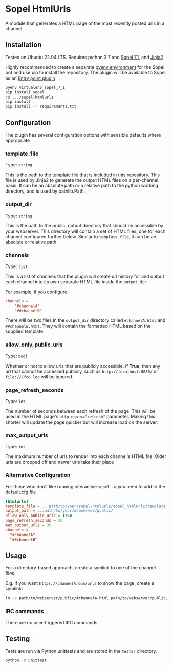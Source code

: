 # Sopel HtmlUrls

A module that generates a HTML page of the most recently posted urls in a channel

## Installation

Tested on Ubuntu 22.04 LTS. Requires python 3.7 and [Sopel 7.1](https://github.com/sopel-irc/sopel),
and [Jinja2](https://jinja.palletsprojects.com/en/3.1.x/)

Highly recommended to create a separate [pyenv environment](https://realpython.com/intro-to-pyenv/)
for the Sopel bot and use pip to install the repository. The plugin will be available to Sopel
as an [Entry point plugin](https://sopel.chat/docs/plugin.html#term-Entry-point-plugin)

```bash
pyenv virtualenv sopel_7_1
pip install sopel
cd .../sopel-htmlurls
pip install .
pip install -r requirements.txt
```

## Configuration

The plugin has several configuration options with sensible defaults where appropriate

### template_file

Type: `string`

This is the path to the template file that is included in this repository. This file is used by
Jinja2 to generate the output HTML files on a per-channel basis. It can be an absolute path or a
relative path to the python working directory, and is used by pathlib.Path.

### output_dir

Type: `string`

This is the path to the public, output directory that should be accessible by your webserver.
This directory will contain a set of HTML files, one for each channel configured further below.
Similar to ```template_file```, it can be an absolute or relative path.

### channels

Type: `list`

This is a list of channels that the plugin will create url history for and output each channel into
its own separate HTML file inside the ```output_dir```.

For example, if you configure:
```ini
channels =
    "#channelA"
    "##channelB"
```

There will be two files in the ```output_dir``` directory called ```#channelA.html``` and
```##channelB.html```. They will contain the formatted HTML based on the supplied template.


### allow_only_public_urls

Type: `bool`

Whether or not to allow urls that are publicly accessible. If **True**, then any url that cannot be
accessed publicly, such as ```http://localhost:8080/``` or ```file:///foo.log``` will be ignored.

### page_refresh_seconds

Type: `int`

The number of seconds between each refresh of the page. This will be used in the HTML page's
```http-equiv="refresh"``` parameter. Making this shorter will update the page quicker but will
increase load on the server.

### max_output_urls

Type: `int`

The maximum number of urls to render into each channel's HTML file. Older urls are dropped off and
newer urls take their place


### Alternative Configuration

For those who don't like running interactive `sopel -w` you need to add to the default.cfg file

```ini
[htmlurls]
template_file = ...path/to/your/sopel-htmlurls/sopel_htmlurls/template.html
output_path = ...path/to/your/webserver/public/
allow_only_public_urls = True
page_refresh_seconds = 30
max_output_urls = 35
channels =
  "#channelA"
  "##channelB"
```

## Usage

For a directory-based approach, create a symlink to one of the channel files.

E.g. if you want ```https://channelA.com/urls``` to show the page, create a symlink:
```bash
ln -s path/to/webserver/public/#channelA.html path/to/webserver/public/index.html
```

### IRC commands

There are no user-triggered IRC commands.

## Testing

Tests are run via Python unittests and are stored in the `tests/` directory.

```bash
python -m unittest
```
